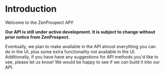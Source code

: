 
# Introduction

Welcome to the ZenProspect API! 

**Our API is still under active development. It is subject to change without prior notice from ZenProspect.** 

Eventually, we plan to make available in the API almost everything you can do in the UI, plus some extra functionality not available in the UI. Additionally, if you have have any suggestions for API methods you'd like to see, please let us know! We would be happy to see if we can build it into our API.
